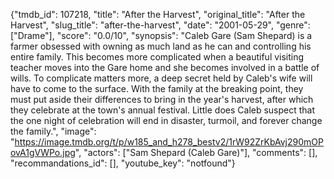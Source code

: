 {"tmdb_id": 107218, "title": "After the Harvest", "original_title": "After the Harvest", "slug_title": "after-the-harvest", "date": "2001-05-29", "genre": ["Drame"], "score": "0.0/10", "synopsis": "Caleb Gare (Sam Shepard) is a farmer obsessed with owning as much land as he can and controlling his entire family. This becomes more complicated when a beautiful visiting teacher moves into the Gare home and she becomes involved in a battle of wills. To complicate matters more, a deep secret held by Caleb's wife will have to come to the surface. With the family at the breaking point, they must put aside their differences to bring in the year's harvest, after which they celebrate at the town's annual festival. Little does Caleb suspect that the one night of celebration will end in disaster, turmoil, and forever change the family.", "image": "https://image.tmdb.org/t/p/w185_and_h278_bestv2/1rW92ZrKbAvj290mOPovA1gVWPo.jpg", "actors": ["Sam Shepard (Caleb Gare)"], "comments": [], "recommandations_id": [], "youtube_key": "notfound"}